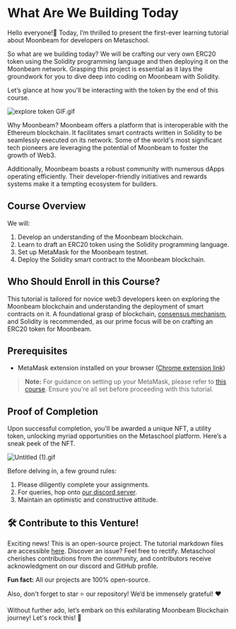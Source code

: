 # What Are We Building Today

Hello everyone!🌈 Today, I’m thrilled to present the first-ever learning tutorial about Moonbeam for developers on Metaschool.

So what are we building today? We will be crafting our very own ERC20 token using the Solidity programming language and then deploying it on the Moonbeam network. Grasping this project is essential as it lays the groundwork for you to dive deep into coding on Moonbeam with Solidity.

Let’s glance at how you'll be interacting with the token by the end of this course.

![explore token GIF.gif](https://github.com/0xmetaschool/Learning-Projects/blob/main/assests_for_all/assests_for_moonbeam/1.%20What%20Are%20We%20Building%20Today/explore_token_GIF.gif?raw=true)

Why Moonbeam? Moonbeam offers a platform that is interoperable with the Ethereum blockchain. It facilitates smart contracts written in Solidity to be seamlessly executed on its network. Some of the world's most significant tech pioneers are leveraging the potential of Moonbeam to foster the growth of Web3.

Additionally, Moonbeam boasts a robust community with numerous dApps operating efficiently. Their developer-friendly initiatives and rewards systems make it a tempting ecosystem for builders.

## Course Overview

We will:

1. Develop an understanding of the Moonbeam blockchain.
2. Learn to draft an ERC20 token using the Solidity programming language.
3. Set up MetaMask for the Moonbeam testnet.
4. Deploy the Solidity smart contract to the Moonbeam blockchain.

## Who Should Enroll in this Course?

This tutorial is tailored for novice web3 developers keen on exploring the Moonbeam blockchain and understanding the deployment of smart contracts on it. A foundational grasp of blockchain, [consensus mechanism](https://metaschool.so/articles/consensus-mechanism-meaning/), and Solidity is recommended, as our prime focus will be on crafting an ERC20 token for Moonbeam.

## Prerequisites

- MetaMask extension installed on your browser ([Chrome extension link](https://chrome.google.com/webstore/detail/metamask/nkbihfbeogaeaoehlefnkodbefgpgknn))

> **Note:** For guidance on setting up your MetaMask, please refer to [this course](https://metaschool.so/courses/understand-and-setup-metamask-account). Ensure you're all set before proceeding with this tutorial.

## Proof of Completion

Upon successful completion, you'll be awarded a unique NFT, a utility token, unlocking myriad opportunities on the Metaschool platform. Here’s a sneak peek of the NFT.

![Untitled (1).gif](<https://github.com/0xmetaschool/Learning-Projects/blob/main/assests_for_all/assests_for_moonbeam/1.%20What%20Are%20We%20Building%20Today/Untitled_(1).gif?raw=true>)

Before delving in, a few ground rules:

1. Please diligently complete your assignments.
2. For queries, hop onto [our discord server](https://discord.gg/vbVMUwXWgc).
3. Maintain an optimistic and constructive attitude.

## 🛠 Contribute to this Venture!

Exciting news! This is an open-source project. The tutorial markdown files are accessible [here](https://github.com/0xmetaschool/Learning-Projects/tree/main/Create%20an%20ERC-20%20Token%20in%20Solidity%20on%20Moonbeam%20Network). Discover an issue? Feel free to rectify. Metaschool cherishes contributions from the community, and contributors receive acknowledgment on our discord and GitHub profile.

**Fun fact:** All our projects are 100% open-source.

Also, don't forget to star ⭐️ our repository! We’d be immensely grateful! ♥️

Without further ado, let’s embark on this exhilarating Moonbeam Blockchain journey! Let's rock this! 🙌
